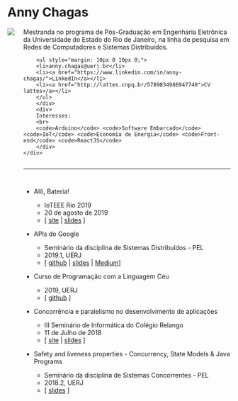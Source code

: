 # Anny Chagas

<div style="display: flex; flex-direction: row;">
    <div style="margin-right:20px;">
        <img src="https://avatars2.githubusercontent.com/u/17753656?s=460&v=4"/>
    </div>
    <div style="display: flex; flex-direction: column;">
        <div style="flex: 1;">
        Mestranda no programa de Pós-Graduação em Engenharia Eletrônica da Universidade do Estado do Rio de Janeiro, na linha de pesquisa em Redes de Computadores e Sistemas Distribuídos.
        
        <ul style="margin: 10px 0 10px 0;">
        <li>anny.chagas@uerj.br</li>
        <li><a href="https://www.linkedin.com/in/anny-chagas/">LinkedIn</a></li>
        <li><a href="http://lattes.cnpq.br/5789034986947740">CV lattes</a></li>
        </ul>
        </div>
        <div>
        Interesses:  
        <br>
        <code>Arduino</code> <code>Software Embarcado</code> <code>IoT</code> <code>Economia de Energia</code> <code>Front-end</code> <code>ReactJS</code>
        </div>
    </div>
</div>

--------------------------------
- Alô, Bateria!
    - IoTEEE Rio 2019
    - 20 de agosto de 2019
    - [ [site](https://sites.google.com/view/ioteeerio2019) \| [slides](https://docs.google.com/presentation/d/1pVazkXpAJGMI9MtZoDeYkoL5pSr5_XUNFkXsvXEm9zU/edit?usp=sharing) ]

- APIs do Google
  - Seminário da disciplina de Sistemas Distribuídos - PEL
  - 2019.1, UERJ
  - [ [github](https://github.com/AnnyCaroline/sd/tree/master/seminario) \| [slides](https://docs.google.com/presentation/d/1EQ9x9mH4yQfyzOjWqn9Ambo5TaUOcT94Y-DOWj6W3f8/edit?usp=sharing) \| [Medium](https://medium.com/@annycarolinegnr/using-google-vision-api-22d1fdb755d8?sk=65a801ccc670f8190ce0ccd589af8d27)]

- Curso de Programação com a Linguagem Céu
  - 2019, UERJ
  - [ [github](https://github.com/AnnyCaroline/ceu-curso) ]

- Concorrência e paralelismo no desenvolvimento de aplicações
  - III Seminário de Informática do Colégio Relango
  - 11 de Julho de 2018
  - [ [site](http://colegiorealengo.br/eventos/55-cr/eventos/eventos-2018/593-3_seminario_info.html) \| [slides](https://docs.google.com/presentation/d/1R9ILyFX71vsYd6m70kAjG7NUHVwM3v7utM4zUwogTQI/edit?usp=sharing) ]
  
- Safety and liveness properties - Concurrency, State Models & Java Programs
  - Seminário da disciplina de Sistemas Concorrentes - PEL
  - 2018.2, UERJ
  - [ [slides](https://docs.google.com/presentation/d/1bw1oEzp61Ofll9qB20mtmtWA5LNpMivMgArfWAaWfMo/edit?usp=sharing) ]

